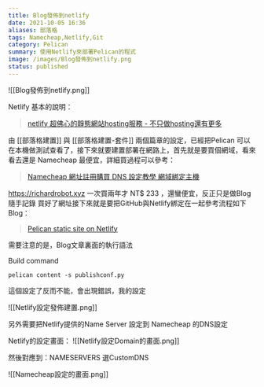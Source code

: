 ```yaml
---
title: Blog發佈到netlify
date: 2021-10-05 16:36
aliases: 部落格 
tags: Namecheap,Netlify,Git
category: Pelican
summary: 使用Netlify來部署Pelican的程式
image: /images/Blog發佈到netlify.png
status: published
---
```



![[Blog發佈到netlify.png]]

Netlify 基本的說明：

>[netlify 超佛心的靜態網站hosting服務 - 不只做hosting還有更多](https://blog.alantsai.net/posts/2018/07/migrate-blog-to-ssg-demo-devops-8-netlify-free-static-site-hosting-service)


由 [[部落格建置]] 與 [[部落格建置-套件]] 兩個篇章的設定，已經把Pelican 可以在本機做測試查看了，接下來就要建置部署在網路上，首先就是要買個網域，看來看去還是 Namecheap 最便宜，詳細買過程可以參考：

>[Namecheap 網址註冊購買 DNS 設定教學 網域綁定主機](https://make9.tw/wordpress/website-server/namecheap-%E7%B6%B2%E5%9D%80%E8%A8%BB%E5%86%8A%E8%B3%BC%E8%B2%B7-dns-%E8%A8%AD%E5%AE%9A%E6%95%99%E5%AD%B8-%E7%B6%B2%E5%9F%9F%E7%B6%81%E5%AE%9A%E4%B8%BB%E6%A9%9F/)


https://richardrobot.xyz  一次買兩年才 NT$ 233 ，還蠻便宜，反正只是做Blog隨手記錄
買好了網址接下來就是要把GitHub與Netlify綁定在一起參考流程如下Blog：

>[Pelican static site on Netlify](https://michaelabrahamsen.com/posts/pelican-static-site-on-Netlify/)

需要注意的是，Blog文章裏面的執行語法  

Build command

`pelican content -s publishconf.py`

這個設定了反而不能，會出現錯誤，我的設定

![[Netlify設定發佈建置.png]]



另外需要把Netlify提供的Name Server 設定到 Namecheap 的DNS設定

Netlify的設定畫面：
![[Netlify設定Domain的畫面.png]]


然後對應到：NAMESERVERS 選CustomDNS

![[Namecheap設定的畫面.png]]

